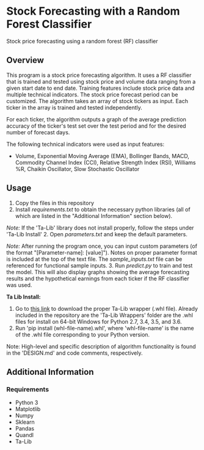 # Stock Forecasting with a Random Forest Classifier
Stock price forecasting using a random forest (RF) classifier

## Overview
This program is a stock price forecasting algorithm. It uses a RF classifier that is trained and tested using stock price and volume data ranging from a given start date to end date. Training features include stock price data and multiple technical indicators. The stock price forecast period can be customized. The algorithm takes an array of stock tickers as input. Each ticker in the array is trained and tested independently.

For each ticker, the algorithm outputs a graph of the average prediction accuracy of the ticker's test set over the test period and for the desired number of forecast days.

The following technical indicators were used as input features: 
* Volume, Exponential Moving Average (EMA), Bollinger Bands, MACD, Commodity Channel Index (CCI), Relative Strength Index (RSI), Williams %R, Chaikin Oscillator, Slow Stochastic Oscillator

## Usage
1. Copy the files in this repository
2. Install *requirements.txt* to obtain the necessary python libraries (all of which are listed in the "Additional Information" section below).

*Note:* If the 'Ta-Lib' library does not install properly, follow the steps under 'Ta-Lib Install'
2. Open *parameters.txt* and keep the default parameters. 

*Note:* After running the program once, you can input custom parameters (of the format "[Parameter-name]: [value]"). Notes on proper parameter format is included at the top of the text file. The *sample_inputs.txt* file can be referenced for functional sample inputs.
3. Run *predict.py* to train and test the model. This will also display graphs showing the average forecasting results and the hypothetical earnings from each ticker if the RF classifier was used.

**Ta Lib Install:**
1. Go to [this link](https://www.lfd.uci.edu/~gohlke/pythonlibs/#ta-lib) to download the proper Ta-Lib wrapper (.whl file). Already included in the repository are the 'Ta-Lib Wrappers' folder are the .whl files for install on 64-bit Windows for Python 2.7, 3.4, 3.5, and 3.6.
2. Run 'pip install (whl-file-name).whl', where 'whl-file-name' is the name of the .whl file corresponding to your Python version.

Note: High-level and specific description of algorithm functionality is found in the 'DESIGN.md' and code comments, respectively.

## Additional Information
### Requirements
* Python 3
* Matplotlib
* Numpy
* Sklearn
* Pandas
* Quandl
* Ta-Lib

